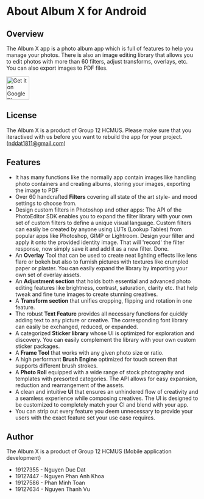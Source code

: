 # About Album X for Android

## Overview

The Album X app is a photo album app which is full of features to help you manage your photos. There is also an image editing library that allows you to edit photos with more than 60 filters, adjust transforms, overlays, etc. You can also export images to PDF files.


<a href="#">
    <img height="60" alt="Get it on Google Play" src="https://play.google.com/intl/en_us/badges/images/generic/en-play-badge-border.png" >
</a>

## License
The Album X is a product of Group 12 HCMUS. Please make sure that you iteractived with us before you want to rebuild the app for your project. 
(nddat1811@gmail.com)

## Features
* It has many functions like the normally app contain images like handling photo containers and creating albums, storing your images, exporting the image to PDF
* Over 60 handcrafted **Filters** covering all state of the art style- and mood settings to choose from.
* Design custom filters in Photoshop and other apps: The API of the PhotoEditor SDK enables you to expand the filter library with your own set of custom filters to define a unique visual language. Custom filters can easily be created by anyone using LUTs (Lookup Tables) from popular apps like Photoshop, GIMP or Lightroom. Design your filter and apply it onto the provided identity image. That will 'record' the filter response, now simply save it and add it as a new filter. Done.
* An **Overlay** Tool that can be used to create neat lighting effects like lens flare or bokeh but also to furnish pictures with textures like crumpled paper or plaster. You can easily expand the library by importing your own set of overlay assets.
* An **Adjustment section** that holds both essential and advanced photo editing features like brightness, contrast, saturation, clarity etc. that help tweak and fine tune images to create stunning creatives.
* A **Transform section** that unifies cropping, flipping and rotation in one feature.
* The robust **Text Feature** provides all necessary functions for quickly adding text to any picture or creative. The corresponding font library can easily be exchanged, reduced, or expanded.
* A categorized **Sticker library** whose UI is optimized for exploration and discovery. You can easily complement the library with your own custom sticker packages.
* A **Frame Tool** that works with any given photo size or ratio.
* A high performant **Brush Engine** optimized for touch screen that supports different brush strokes.
* A **Photo Roll** equipped with a wide range of stock photography and templates with presorted categories. The API allows for easy expansion, reduction and rearrangement of the assets.
* A clean and intuitive **UI** that ensures an unhindered flow of creativity and a seamless experience while composing creatives. The UI is designed to be customized to completely match your CI and blend with your app.
* You can strip out every feature you deem unnecessary to provide your users with the exact feature set your use case requires.


## Author
The Album X is a product of Group 12 HCMUS (Mobile application development)
* 19127355 - Nguyen Duc Dat
* 19127447 - Nguyen Phan Anh Khoa
* 19127586 - Phan Minh Toan
* 19127634 - Nguyen Thanh Vu

```

